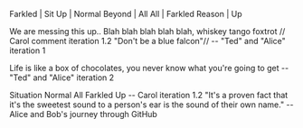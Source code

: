 Farkled | Sit
Up      | Normal
Beyond  | All
All     | Farkled
Reason  | Up


We are messing this up..
Blah blah blah blah blah, whiskey tango foxtrot // Carol comment iteration 1.2 "Don't be a blue falcon"//
-- "Ted" and "Alice" iteration 1 

Life is like a box of chocolates, you never know what you're going to get
-- "Ted" and "Alice" iteration 2

Situation
Normal
All
Farkled
Up
-- Carol iteration 1.2
"It's a proven fact that it's the sweetest sound to a person's ear is the sound of their own name."
--Alice and Bob's journey through GitHub


